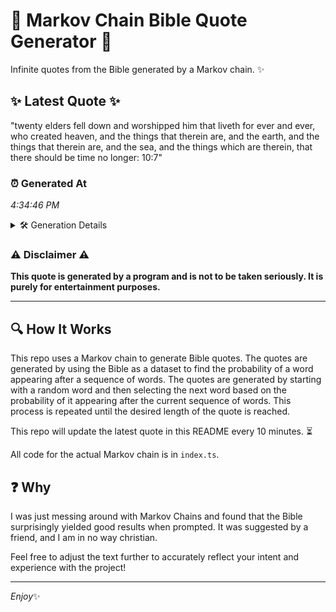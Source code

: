 # 📖 Markov Chain Bible Quote Generator 📖

Infinite quotes from the Bible generated by a Markov chain. ✨

## ✨ Latest Quote ✨
"twenty elders fell down and worshipped him that liveth for ever and ever, who created heaven, and the things that therein are, and the earth, and the things that therein are, and the sea, and the things which are therein, that there should be time no longer: 10:7"

### ⏰ Generated At
*4:34:46 PM*

<details>
    <summary>🛠️ Generation Details</summary>
    <p>
        <strong>🌱 Seed:</strong> twenty<br>
        <strong>🔄 Iterations:</strong> 47<br>
        <strong>📜 Context History:</strong><br>[ twenty ]: elders<br>[ twenty, elders ]: fell<br>[ twenty, elders, fell ]: down<br>[ twenty, elders, fell, down ]: and<br>[ twenty, elders, fell, down, and ]: worshipped<br>[ twenty, elders, fell, down, and, worshipped ]: him<br>[ elders, fell, down, and, worshipped, him ]: that<br>[ fell, down, and, worshipped, him, that ]: liveth<br>[ down, and, worshipped, him, that, liveth ]: for<br>[ and, worshipped, him, that, liveth, for ]: ever<br>[ worshipped, him, that, liveth, for, ever ]: and<br>[ him, that, liveth, for, ever, and ]: ever,<br>[ that, liveth, for, ever, and, ever, ]: who<br>[ liveth, for, ever, and, ever,, who ]: created<br>[ for, ever, and, ever,, who, created ]: heaven,<br>[ ever, and, ever,, who, created, heaven, ]: and<br>[ and, ever,, who, created, heaven,, and ]: the<br>[ ever,, who, created, heaven,, and, the ]: things<br>[ who, created, heaven,, and, the, things ]: that<br>[ created, heaven,, and, the, things, that ]: therein<br>[ heaven,, and, the, things, that, therein ]: are,<br>[ and, the, things, that, therein, are, ]: and<br>[ the, things, that, therein, are,, and ]: the<br>[ things, that, therein, are,, and, the ]: earth,<br>[ that, therein, are,, and, the, earth, ]: and<br>[ therein, are,, and, the, earth,, and ]: the<br>[ are,, and, the, earth,, and, the ]: things<br>[ and, the, earth,, and, the, things ]: that<br>[ the, earth,, and, the, things, that ]: therein<br>[ earth,, and, the, things, that, therein ]: are,<br>[ and, the, things, that, therein, are, ]: and<br>[ the, things, that, therein, are,, and ]: the<br>[ things, that, therein, are,, and, the ]: sea,<br>[ that, therein, are,, and, the, sea, ]: and<br>[ therein, are,, and, the, sea,, and ]: the<br>[ are,, and, the, sea,, and, the ]: things<br>[ and, the, sea,, and, the, things ]: which<br>[ the, sea,, and, the, things, which ]: are<br>[ sea,, and, the, things, which, are ]: therein,<br>[ and, the, things, which, are, therein, ]: that<br>[ the, things, which, are, therein,, that ]: there<br>[ things, which, are, therein,, that, there ]: should<br>[ which, are, therein,, that, there, should ]: be<br>[ are, therein,, that, there, should, be ]: time<br>[ therein,, that, there, should, be, time ]: no<br>[ that, there, should, be, time, no ]: longer:<br>[ there, should, be, time, no, longer: ]: 10:7<br>
    </p>
</details>

### ⚠️ Disclaimer ⚠️
**This quote is generated by a program and is not to be taken seriously. It is purely for entertainment purposes.**

---

## 🔍 How It Works

This repo uses a Markov chain to generate Bible quotes. The quotes are generated by using the Bible as a dataset to find the probability of a word appearing after a sequence of words. The quotes are generated by starting with a random word and then selecting the next word based on the probability of it appearing after the current sequence of words. This process is repeated until the desired length of the quote is reached.

This repo will update the latest quote in this README every 10 minutes. ⏳

All code for the actual Markov chain is in `index.ts`.

## ❓ Why

I was just messing around with Markov Chains and found that the Bible surprisingly yielded good results when prompted. 
It was suggested by a friend, and I am in no way christian.

Feel free to adjust the text further to accurately reflect your intent and experience with the project!

---

*Enjoy*✨
